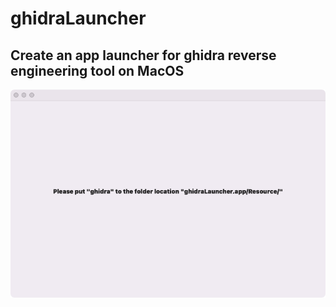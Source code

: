 # ghidraLauncher

## Create an app launcher for ghidra reverse engineering tool on MacOS


![avatar](https://github.com/n1a9o92egtd/ghidraLauncher/blob/main/WX20220527-144312.png)
